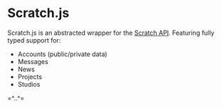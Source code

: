 # Scratch.js
Scratch.js is an abstracted wrapper for the [Scratch API](https://api.scratch.mit.edu). Featuring fully typed support for:
- Accounts (public/private data)
- Messages
- News
- Projects
- Studios

=^..^=
